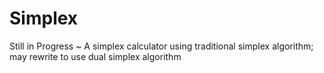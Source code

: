 # Simplex
Still in Progress ~ A simplex calculator using traditional simplex algorithm; may rewrite to use dual simplex algorithm
